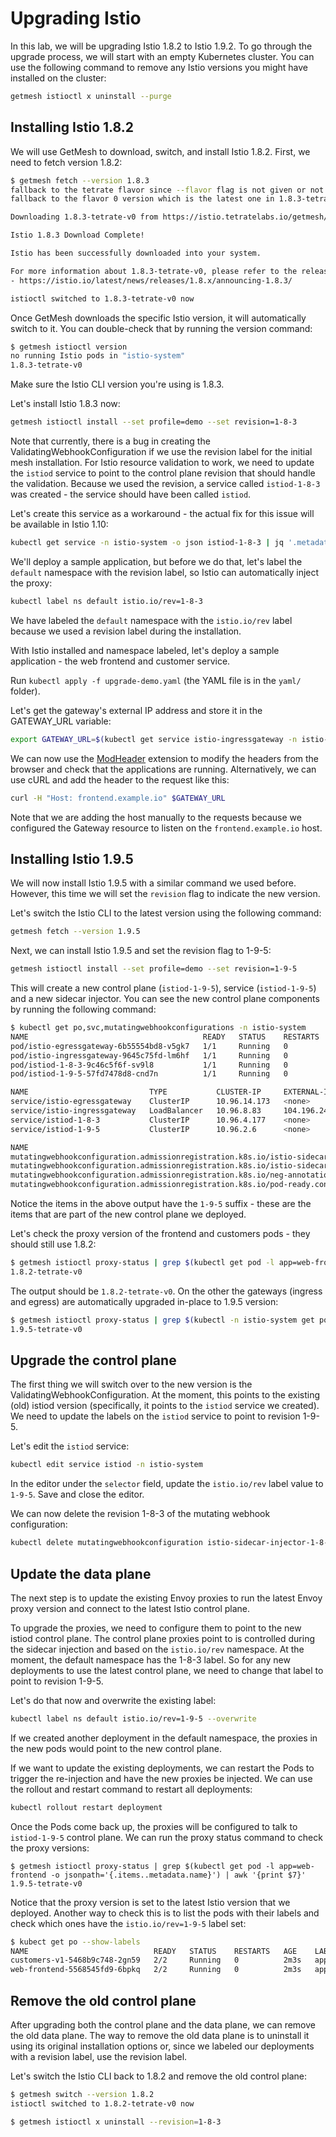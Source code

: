 # Upgrading Istio

In this lab, we will be upgrading Istio 1.8.2 to Istio 1.9.2. To go through the upgrade process, we will start with an empty Kubernetes cluster. You can use the following command to remove any Istio versions you might have installed on the cluster:

```sh
getmesh istioctl x uninstall --purge
```

## Installing Istio 1.8.2

We will use GetMesh to download, switch, and install Istio 1.8.2. First, we need to fetch version 1.8.2:

```sh
$ getmesh fetch --version 1.8.3
fallback to the tetrate flavor since --flavor flag is not given or not supported
fallback to the flavor 0 version which is the latest one in 1.8.3-tetrate

Downloading 1.8.3-tetrate-v0 from https://istio.tetratelabs.io/getmesh/files/istio-1.8.3-tetrate-v0-linux-amd64.tar.gz ...

Istio 1.8.3 Download Complete!

Istio has been successfully downloaded into your system.

For more information about 1.8.3-tetrate-v0, please refer to the release notes:
- https://istio.io/latest/news/releases/1.8.x/announcing-1.8.3/

istioctl switched to 1.8.3-tetrate-v0 now
```

Once GetMesh downloads the specific Istio version, it will automatically switch to it. You can double-check that by running the version command:

```sh
$ getmesh istioctl version
no running Istio pods in "istio-system"
1.8.3-tetrate-v0
```

Make sure the Istio CLI version you're using is 1.8.3.

Let's install Istio 1.8.3 now:

```sh
getmesh istioctl install --set profile=demo --set revision=1-8-3
```

Note that currently, there is a bug in creating the ValidatingWebhookConfiguration if we use the revision label for the initial mesh installation.  For Istio resource validation to work, we need to update the `istiod` service to point to the control plane revision that should handle the validation. Because we used the revision, a service called `istiod-1-8-3` was created - the service should have been called `istiod`.

Let's create this service as a workaround - the actual fix for this issue will be available in Istio 1.10:

```sh
kubectl get service -n istio-system -o json istiod-1-8-3 | jq '.metadata.name = "istiod" | del(.spec.clusterIP, .spec.clusterIPs, .metadata.labels."istio.io/rev")' | kubectl apply -f -
```

We'll deploy a sample application, but before we do that, let's label the `default` namespace with the revision label, so Istio can automatically inject the proxy:

```sh
kubectl label ns default istio.io/rev=1-8-3
```

We have labeled the `default` namespace with the `istio.io/rev` label because we used a revision label during the installation.

With Istio installed and namespace labeled, let's deploy a sample application - the web frontend and customer service.

Run `kubectl apply -f upgrade-demo.yaml` (the YAML file is in the `yaml/` folder).

Let's get the gateway's external IP address and store it in the GATEWAY_URL variable:

```sh
export GATEWAY_URL=$(kubectl get service istio-ingressgateway -n istio-system -o jsonpath='{.status.loadBalancer.ingress[0].ip}')
```

We can now use the [ModHeader](https://chrome.google.com/webstore/detail/modheader/idgpnmonknjnojddfkpgkljpfnnfcklj?hl=en) extension to modify the headers from the browser and check that the applications are running. Alternatively, we can use cURL and add the header to the request like this:

```sh
curl -H "Host: frontend.example.io" $GATEWAY_URL
```

Note that we are adding the host manually to the requests because we configured the Gateway resource to listen on the `frontend.example.io` host.

## Installing Istio 1.9.5

We will now install Istio 1.9.5 with a similar command we used before. However, this time we will set the `revision` flag to indicate the new version.

Let's switch the Istio CLI to the latest version using the following command:

```sh
getmesh fetch --version 1.9.5
```

Next, we can install Istio 1.9.5 and set the revision flag to 1-9-5:

```sh
getmesh istioctl install --set profile=demo --set revision=1-9-5
```

This will create a new control plane (`istiod-1-9-5`), service (`istiod-1-9-5`) and a new sidecar injector. You can see the new control plane components by running the following command:

```sh
$ kubectl get po,svc,mutatingwebhookconfigurations -n istio-system
NAME                                       READY   STATUS    RESTARTS   AGE
pod/istio-egressgateway-6b55554bd8-v5gk7   1/1     Running   0          7m
pod/istio-ingressgateway-9645c75fd-lm6hf   1/1     Running   0          26s
pod/istiod-1-8-3-9c46c5f6f-sv9l8           1/1     Running   0          7m17s
pod/istiod-1-9-5-57fd7478d8-cnd7n          1/1     Running   0          35s

NAME                           TYPE           CLUSTER-IP     EXTERNAL-IP       PORT(S)                                                                                      AGE
service/istio-egressgateway    ClusterIP      10.96.14.173   <none>            80/TCP,443/TCP,15443/TCP                                                                     6m59s
service/istio-ingressgateway   LoadBalancer   10.96.8.83     104.196.241.137   15021:32678/TCP,80:31777/TCP,443:32524/TCP,31400:32358/TCP,15443:32069/TCP,15012:31485/TCP   6m59s
service/istiod-1-8-3           ClusterIP      10.96.4.177    <none>            15010/TCP,15012/TCP,443/TCP,15014/TCP                                                        7m17s
service/istiod-1-9-5           ClusterIP      10.96.2.6      <none>            15010/TCP,15012/TCP,443/TCP,15014/TCP                                                        35s

NAME                                                                                                                WEBHOOKS   AGE
mutatingwebhookconfiguration.admissionregistration.k8s.io/istio-sidecar-injector-1-8-3                              1          7m17s
mutatingwebhookconfiguration.admissionregistration.k8s.io/istio-sidecar-injector-1-9-5                              1          35s
mutatingwebhookconfiguration.admissionregistration.k8s.io/neg-annotation.config.common-webhooks.networking.gke.io   1          3h1m
mutatingwebhookconfiguration.admissionregistration.k8s.io/pod-ready.config.common-webhooks.networking.gke.io        1          3h1m
```

Notice the items in the above output have the `1-9-5` suffix - these are the items that are part of the new control plane we deployed.

Let's check the proxy version of the frontend and customers pods - they should still use 1.8.2:

```sh
$ getmesh istioctl proxy-status | grep $(kubectl get pod -l app=web-frontend -o jsonpath='{.items..metadata.name}') | awk '{print $7}'
1.8.2-tetrate-v0
```

The output should be `1.8.2-tetrate-v0`. On the other the gateways (ingress and egress) are automatically upgraded in-place to 1.9.5 version:

```sh
$ getmesh istioctl proxy-status | grep $(kubectl -n istio-system get pod -l app=istio-ingressgateway -o jsonpath='{.items..metadata.name}') | awk '{print $7}'
1.9.5-tetrate-v0
```

## Upgrade the control plane

The first thing we will switch over to the new version is the ValidatingWebhookConfiguration. At the moment, this points to the existing (old) istiod version (specifically, it points to the `istiod` service we created). We need to update the labels on the `istiod` service to point to revision 1-9-5.

Let's edit the `istiod` service:

```sh
kubectl edit service istiod -n istio-system
```

In the editor under the `selector` field, update the `istio.io/rev` label value to `1-9-5`. Save and close the editor.

We can now delete the revision 1-8-3 of the mutating webhook configuration:

```sh
kubectl delete mutatingwebhookconfiguration istio-sidecar-injector-1-8-3
```

## Update the data plane

The next step is to update the existing Envoy proxies to run the latest Envoy proxy version and connect to the latest Istio control plane.

To upgrade the proxies, we need to configure them to point to the new istiod control plane. The control plane proxies point to is controlled during the sidecar injection and based on the `istio.io/rev` namespace. At the moment, the default namespace has the 1-8-3 label. So for any new deployments to use the latest control plane, we need to change that label to point to revision 1-9-5.

Let's do that now and overwrite the existing label:

```sh
kubectl label ns default istio.io/rev=1-9-5 --overwrite
```

If we created another deployment in the default namespace, the proxies in the new pods would point to the new control plane.

If we want to update the existing deployments, we can restart the Pods to trigger the re-injection and have the new proxies be injected. We can use the rollout and restart command to restart all deployments:

```sh
kubectl rollout restart deployment
```

Once the Pods come back up, the proxies will be configured to talk to `istiod-1-9-5` control plane. We can run the proxy status command to check the proxy versions:

```shell
$ getmesh istioctl proxy-status | grep $(kubectl get pod -l app=web-frontend -o jsonpath='{.items..metadata.name}') | awk '{print $7}'
1.9.5-tetrate-v0
```

Notice that the proxy version is set to the latest Istio version that we deployed. Another way to check this is to list the pods with their labels and check which ones have the `istio.io/rev=1-9-5` label set:

```sh
$ kubect get po --show-labels
NAME                            READY   STATUS    RESTARTS   AGE    LABELS
customers-v1-5468b9c748-2gn59   2/2     Running   0          2m3s   app=customers,istio.io/rev=1-9-5,pod-template-hash=5468b9c748,security.istio.io/tlsMode=istio,service.istio.io/canonical-name=customers,service.istio.io/canonical-revision=v1,version=v1
web-frontend-5568545fd9-6bpkq   2/2     Running   0          2m3s   app=web-frontend,istio.io/rev=1-9-5,pod-template-hash=5568545fd9,security.istio.io/tlsMode=istio,service.istio.io/canonical-name=web-frontend,service.istio.io/canonical-revision=v1,version=v1
```

## Remove the old control plane

After upgrading both the control plane and the data plane, we can remove the old data plane. The way to remove the old data plane is to uninstall it using its original installation options or, since we labeled our deployments with a revision label, use the revision label.

Let's switch the Istio CLI back to 1.8.2 and remove the old control plane:

```sh
$ getmesh switch --version 1.8.2
istioctl switched to 1.8.2-tetrate-v0 now

$ getmesh istioctl x uninstall --revision=1-8-3
```
